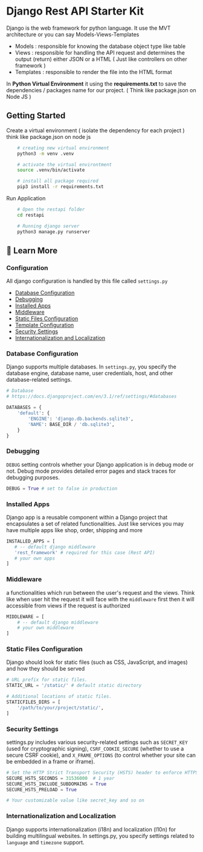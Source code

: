 # Django Rest API Starter Kit

Django is the web framework for python language. It use the MVT architecture or you can say Models-Views-Templates

- Models : responsible for knowing the database object type like table
- Views : responsible for handling the API request and determines the output (return) either JSON or a HTML ( Just like controllers on other framework )
- Templates : responsible to render the file into the HTML format

In **Python Virtual Environment** it using the **requirements.txt** to save the dependencies / packages name for our project. ( Think like package.json on Node JS )

## Getting Started

Create a virtual environment ( isolate the dependency for each project ) think like package.json on node js

```bash
    # creating new virtual environment
    python3 -m venv .venv

    # activate the virtual environtment
    source .venv/bin/activate

    # install all package required
    pip3 install -r requirements.txt
```

Run Application

```bash
    # Open the restapi folder
    cd restapi

    # Running django server
    python3 manage.py runserver
```

## 📔 Learn More

### Configuration

All django configuration is handled by this file called `settings.py`

- [Database Configuration](#database-configuration)
- [Debugging](#debugging)
- [Installed Apps](#installed-apps)
- [Middleware](#middleware)
- [Static Files Configuration](#static-files-configuration)
- [Template Configuration](#template-configuration)
- [Security Settings](#security-settings)
- [Internationalization and Localization](#internationalization-and-localization)

### Database Configuration

Django supports multiple databases. In `settings.py`, you specify the database engine, database name, user credentials, host, and other database-related settings.

```python
# Database
# https://docs.djangoproject.com/en/3.1/ref/settings/#databases

DATABASES = {
    'default': {
        'ENGINE': 'django.db.backends.sqlite3',
        'NAME': BASE_DIR / 'db.sqlite3',
    }
}
```

### Debugging

`DEBUG` setting controls whether your Django application is in debug mode or not. Debug mode provides detailed error pages and stack traces for debugging purposes.

```python
DEBUG = True # set to false in production
```

### Installed Apps

Django app is a reusable component within a Django project that encapsulates a set of related functionalities. Just like services you may have multiple apps like shop, order, shipping and more

```python
INSTALLED_APPS = [
   # -- default django middleware
   'rest_framework' # required for this case (Rest API)
   # your own apps
]
```

### Middleware

a functionalities which run between the user's request and the views. Think like when user hit the request it will face with the `middleware` first then it will accessible from views if the request is authorized

```python
MIDDLEWARE = [
    # -- default django middleware
    # your own middleware
]
```

### Static Files Configuration

Django should look for static files (such as CSS, JavaScript, and images) and how they should be served

```python
# URL prefix for static files.
STATIC_URL = '/static/' # default static directory

# Additional locations of static files.
STATICFILES_DIRS = [
    '/path/to/your/project/static/',
]
```

### Security Settings

settings.py includes various security-related settings such as `SECRET_KEY` (used for cryptographic signing), `CSRF_COOKIE_SECURE` (whether to use a secure CSRF cookie), and `X_FRAME_OPTIONS` (to control whether your site can be embedded in a frame or iframe).

```python
# Set the HTTP Strict Transport Security (HSTS) header to enforce HTTPS.
SECURE_HSTS_SECONDS = 31536000  # 1 year
SECURE_HSTS_INCLUDE_SUBDOMAINS = True
SECURE_HSTS_PRELOAD = True

# Your customizable value like secret_key and so on
```

### Internationalization and Localization

Django supports internationalization (i18n) and localization (l10n) for building multilingual websites. In settings.py, you specify settings related to `language` and `timezone` support.

